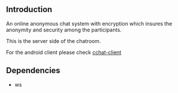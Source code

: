 ## Introduction

An online anonymous chat system with encryption which insures the anonymity and security among the participants.

This is the server side of the chatroom.

For the android client please check [cchat-client](https://github.com/supermartian/cchat-client)

## Dependencies

- ws 

